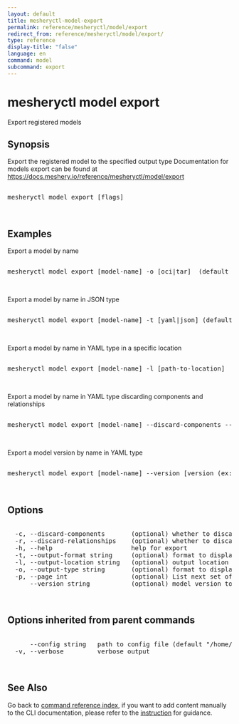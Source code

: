 ```yaml
---
layout: default
title: mesheryctl-model-export
permalink: reference/mesheryctl/model/export
redirect_from: reference/mesheryctl/model/export/
type: reference
display-title: "false"
language: en
command: model
subcommand: export
---
```


# mesheryctl model export

Export registered models

## Synopsis

Export the registered model to the specified output type
Documentation for models export can be found at https://docs.meshery.io/reference/mesheryctl/model/export
<pre class='codeblock-pre'>
<div class='codeblock'>
mesheryctl model export [flags]

</div>
</pre> 

## Examples

Export a model by name 
<pre class='codeblock-pre'>
<div class='codeblock'>
mesheryctl model export [model-name] -o [oci|tar]  (default is oci)

</div>
</pre> 

Export a model by name in JSON type
<pre class='codeblock-pre'>
<div class='codeblock'>
mesheryctl model export [model-name] -t [yaml|json] (default is YAML)

</div>
</pre> 

Export a model by name in YAML type in a specific location
<pre class='codeblock-pre'>
<div class='codeblock'>
mesheryctl model export [model-name] -l [path-to-location]

</div>
</pre> 

Export a model by name in YAML type discarding components and relationships
<pre class='codeblock-pre'>
<div class='codeblock'>
mesheryctl model export [model-name] --discard-components --discard-relationships

</div>
</pre> 

Export a model version by name in YAML type
<pre class='codeblock-pre'>
<div class='codeblock'>
mesheryctl model export [model-name] --version [version (ex: v0.7.3)]

</div>
</pre> 

## Options

<pre class='codeblock-pre'>
<div class='codeblock'>
  -c, --discard-components       (optional) whether to discard components in the exported model definition (default = false)
  -r, --discard-relationships    (optional) whether to discard relationships in the exported model definition (default = false)
  -h, --help                     help for export
  -t, --output-format string     (optional) format to display in [json|yaml] (default = yaml) (default "yaml")
  -l, --output-location string   (optional) output location (default = current directory) (default "./")
  -o, --output-type string       (optional) format to display in [oci|tar] (default = oci) (default "oci")
  -p, --page int                 (optional) List next set of models with --page (default = 1) (default 1)
      --version string           (optional) model version to export (default = "")

</div>
</pre>

## Options inherited from parent commands

<pre class='codeblock-pre'>
<div class='codeblock'>
      --config string   path to config file (default "/home/runner/.meshery/config.yaml")
  -v, --verbose         verbose output

</div>
</pre>

## See Also

Go back to [command reference index](/reference/mesheryctl/), if you want to add content manually to the CLI documentation, please refer to the [instruction](/project/contributing/contributing-cli#preserving-manually-added-documentation) for guidance.
